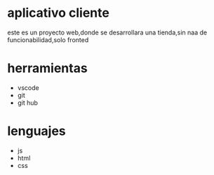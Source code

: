 # aplicativo cliente
este es un proyecto web,donde se desarrollara una tienda,sin naa de funcionabilidad,solo fronted

# herramientas
* vscode
* git
* git hub

# lenguajes
* js
* html
* css
